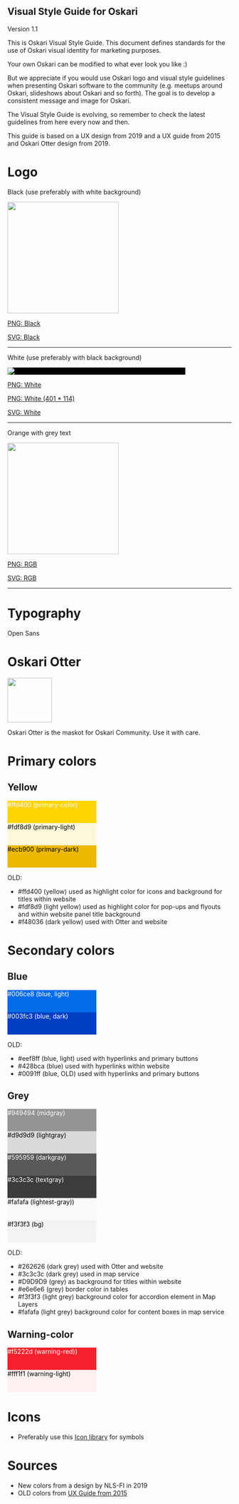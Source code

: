 ## Visual Style Guide for Oskari

Version 1.1

This is  Oskari Visual Style Guide. This document defines standards for the use of Oskari visual identity for marketing purposes. 

Your own Oskari can be modified to what ever look you like :)

But we appreciate if you would use Oskari logo and visual style guidelines when presenting Oskari software to the community (e.g. meetups around Oskari, slideshows about Oskari and so forth). 
The goal is to develop a consistent message and image for Oskari. 

The Visual Style Guide is evolving, so remember to check the latest guidelines from here every now and then. 

This guide is based on a UX design from 2019 and a UX guide from 2015 and Oskari Otter design from 2019. 

# Logo

Black (use preferably with white background)

<img src="/images/oskari_logo_black.png" width="250"/>


[PNG: Black](/images/oskari_logo_black.png)

[SVG: Black](/images/oskari_k.svg)

---

White (use preferably with black background)

<div style="width:400px; height: 200x; background-color:#000000;"><img src="/images/oskari_logo_white.png"/></div>


[PNG: White](/images/oskari_logo_white.png)

[PNG: White (401 * 114)](/images/oskari_logo_white_401_114.png)

[SVG: White](/images/oskari_w.svg)

---

Orange with grey text

<img src="/images/oskari_logo_rgb.png" width="250"/>


[PNG: RGB](/images/oskari_logo_rgb.png)

[SVG: RGB](/images/oskari_rgb.svg)

---

# Typography

Open Sans

# Oskari Otter

<img src="/images/oskari_otter.png" width="100"/>

Oskari Otter is the maskot for Oskari Community. Use it with care. 

# Primary colors

## Yellow

<div style="width:200px; height: 50px; background-color:#ffd400; color:#ffffff">#ffd400 (primary-color) </div>
<div style="width:200px; height: 50px; background-color:#fdf8d9; color:#000000"">#fdf8d9 (primary-light)</div>
<div style="width:200px; height: 50px; background-color:#ecb900; color:#000000"">#ecb900 (primary-dark)</div>

OLD: 
- #ffd400 (yellow) used as highlight color for icons and background for titles within website
- #fdf8d9 (light yellow) used as highlight color for pop-ups and flyouts and within website panel title background
- #f48036 (dark yellow) used with Otter and website

# Secondary colors 

## Blue

<div style="width:200px; height: 50px; background-color:#006ce8; color:#ffffff">#006ce8 (blue, light)</div>
<div style="width:200px; height: 50px; background-color:#003fc3; color:#ffffff"">#003fc3 (blue, dark)</div>


OLD:
- #eef8ff (blue, light) used with hyperlinks and primary buttons
- #428bca (blue) used with hyperlinks within website
- #0091ff (blue, OLD) used with hyperlinks and primary buttons

## Grey

<div style="width:200px; height: 50px; background-color:#949494; color:#ffffff">#949494 (midgray)</div>
<div style="width:200px; height: 50px; background-color:#d9d9d9; color:#000000"">#d9d9d9 (lightgray)</div>
<div style="width:200px; height: 50px; background-color:#595959; color:#ffffff"">#595959 (darkgray)</div>
<div style="width:200px; height: 50px; background-color:#3c3c3c; color:#ffffff"">#3c3c3c (textgray)</div>
<div style="width:200px; height: 50px; background-color:#fafafa; color:#000000"">#fafafa (lightest-gray))</div>
<div style="width:200px; height: 50px; background-color:#f3f3f3; color:#000000"">#f3f3f3 (bg)</div>
 
OLD:
- #262626 (dark grey) used with Otter and website
- #3c3c3c (dark grey) used in map service
- #D9D9D9 (grey) as background for titles within website
- #e6e6e6 (grey) border color in tables
- #f3f3f3 (light grey) background color for accordion element in Map Layers
- #fafafa (light grey) background color for content boxes in map service

## Warning-color

<div style="width:200px; height: 50px; background-color:#f5222d; color:#ffffff">#f5222d (warning-red))</div>
<div style="width:200px; height: 50px; background-color:#fff1f1; color:#000000"">#fff1f1 (warning-light)</div>

# Icons
- Preferably use this [Icon library](https://ant.design/components/icon/) for symbols

# Sources
- New colors from a design by NLS-FI in 2019
- OLD colors from [UX Guide from 2015](https://oskari.org/files/Oskari-UXGuide_EN-18-11-2015.pdf)

